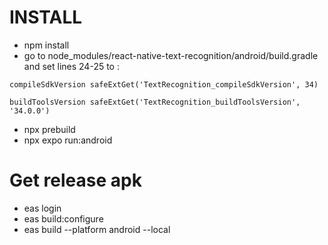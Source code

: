 
# INSTALL

- npm install
- go to node_modules/react-native-text-recognition/android/build.gradle and set lines 24-25 to :

```compileSdkVersion safeExtGet('TextRecognition_compileSdkVersion', 34)```

```buildToolsVersion safeExtGet('TextRecognition_buildToolsVersion', '34.0.0')```

- npx prebuild
- npx expo run:android

# Get release apk

- eas login
- eas build:configure
- eas build --platform android --local
